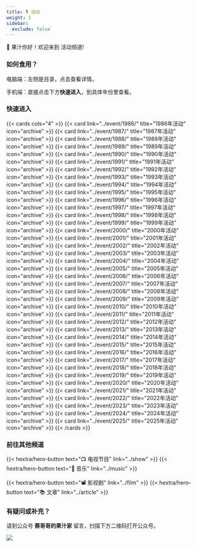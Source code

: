 ```yaml
---
title: 🎙️ 活动
weight: 1
sidebar:
  exclude: false
---
```


🧃 果汁你好！欢迎来到 活动频道!

<!--more-->

### 如何食用？

电脑端：左侧是目录，点击查看详情。

手机端：直接点击下方**快速进入**，到具体年份里查看。

### 快速进入

{{< cards cols="4" >}}
  {{< card link="../event/1986/" title="1986年活动" icon="archive" >}}
  {{< card link="../event/1987/" title="1987年活动" icon="archive" >}}
  {{< card link="../event/1988/" title="1988年活动" icon="archive" >}}
  {{< card link="../event/1989/" title="1989年活动" icon="archive" >}}
  {{< card link="../event/1990/" title="1990年活动" icon="archive" >}}
  {{< card link="../event/1991/" title="1991年活动" icon="archive" >}}
  {{< card link="../event/1992/" title="1992年活动" icon="archive" >}}
  {{< card link="../event/1993/" title="1993年活动" icon="archive" >}}
  {{< card link="../event/1994/" title="1994年活动" icon="archive" >}}
  {{< card link="../event/1995/" title="1995年活动" icon="archive" >}}
  {{< card link="../event/1996/" title="1996年活动" icon="archive" >}}
  {{< card link="../event/1997/" title="1997年活动" icon="archive" >}}
  {{< card link="../event/1998/" title="1998年活动" icon="archive" >}}
  {{< card link="../event/1999/" title="1999年活动" icon="archive" >}}
  {{< card link="../event/2000/" title="2000年活动" icon="archive" >}}
  {{< card link="../event/2001/" title="2001年活动" icon="archive" >}}
  {{< card link="../event/2002/" title="2002年活动" icon="archive" >}}
  {{< card link="../event/2003/" title="2003年活动" icon="archive" >}}
  {{< card link="../event/2004/" title="2004年活动" icon="archive" >}}
  {{< card link="../event/2005/" title="2005年活动" icon="archive" >}}
  {{< card link="../event/2006/" title="2006年活动" icon="archive" >}}
  {{< card link="../event/2007/" title="2007年活动" icon="archive" >}}
  {{< card link="../event/2008/" title="2008年活动" icon="archive" >}}
  {{< card link="../event/2009/" title="2009年活动" icon="archive" >}}
  {{< card link="../event/2010/" title="2010年活动" icon="archive" >}}
  {{< card link="../event/2011/" title="2011年活动" icon="archive" >}}
  {{< card link="../event/2012/" title="2012年活动" icon="archive" >}}
  {{< card link="../event/2013/" title="2013年活动" icon="archive" >}}
  {{< card link="../event/2014/" title="2014年活动" icon="archive" >}}
  {{< card link="../event/2015/" title="2015年活动" icon="archive" >}}
  {{< card link="../event/2016/" title="2016年活动" icon="archive" >}}
  {{< card link="../event/2017/" title="2017年活动" icon="archive" >}}
  {{< card link="../event/2018/" title="2018年活动" icon="archive" >}}
  {{< card link="../event/2019/" title="2019年活动" icon="archive" >}}
  {{< card link="../event/2020/" title="2020年活动" icon="archive" >}}
  {{< card link="../event/2021/" title="2021年活动" icon="archive" >}}
  {{< card link="../event/2022/" title="2022年活动" icon="archive" >}}
  {{< card link="../event/2023/" title="2023年活动" icon="archive" >}}
  {{< card link="../event/2024/" title="2024年活动" icon="archive" >}}
  {{< card link="../event/2025/" title="2025年活动" icon="archive" >}}
{{< /cards >}}

### 前往其他频道
{{< hextra/hero-button text="📺 电视节目" link="../show" >}}
{{< hextra/hero-button text="🎻 音乐" link="../music" >}}
<br><br>
{{< hextra/hero-button text="📽️ 影视剧" link="../film" >}}
{{< hextra/hero-button text="📚 文章" link="../article" >}}

### 有疑问或补充？

请到公众号  **蔡哥哥的果汁家**  留言，扫描下方二维码打开公众号。

<img src="../qrcode.jpg">
